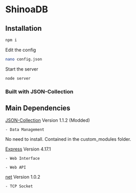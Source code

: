 # ShinoaDB

## Installation
```bash
npm i
```
Edit the config
```bash
nano config.json
```
Start the server
```bash
node server
```

### Built with JSON-Collection

## Main Dependencies
[JSON-Collection](https://www.npmjs.com/package/json-collection/v/1.1.2)
Version 1.1.2 (Modded)

    - Data Management
No need to install. Contained in the custom_modules folder.

[Express](https://www.npmjs.com/package/express/v/4.17.1)
Version 4.17.1

    - Web Interface

    - Web API

[net](https://www.npmjs.com/package/net/v/1.0.2)
Version 1.0.2

    - TCP Socket
